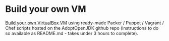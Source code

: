 # Build your own VM

[Build your own VirtualBox VM](https://github.com/AdoptOpenJDK/openjdk-virtual-images) using ready-made Packer / Puppet / Vagrant / Chef scripts  hosted on the AdoptOpenJDK github repo (instructions to do so available as README.md - takes under 3 hours to complete).